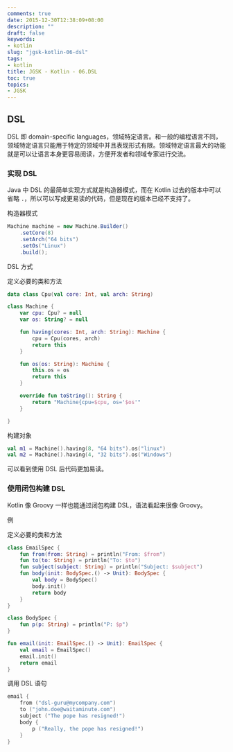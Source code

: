 ```yaml
---
comments: true
date: 2015-12-30T12:38:09+08:00
description: ""
draft: false
keywords:
- kotlin
slug: "jgsk-kotlin-06-dsl"
tags:
- kotlin
title: JGSK - Kotlin - 06.DSL
toc: true
topics:
- JGSK
---
```



## DSL

DSL 即 domain-specific languages，领域特定语言。和一般的编程语言不同，领域特定语言只能用于特定的领域中并且表现形式有限。领域特定语言最大的功能就是可以让语言本身更容易阅读，方便开发者和领域专家进行交流。

<!--more-->

### 实现 DSL

Java 中 DSL 的最简单实现方式就是构造器模式，而在 Kotlin 过去的版本中可以省略 `.`，所以可以写成更易读的代码，但是现在的版本已经不支持了。

构造器模式

```java
Machine machine = new Machine.Builder()
    .setCore(8)
    .setArch("64 bits")
    .setOs("Linux")
    .build();
```

DSL 方式

定义必要的类和方法

```kotlin
data class Cpu(val core: Int, val arch: String)

class Machine {
    var cpu: Cpu? = null
    var os: String? = null

    fun having(cores: Int, arch: String): Machine {
        cpu = Cpu(cores, arch)
        return this
    }

    fun os(os: String): Machine {
        this.os = os
        return this
    }

    override fun toString(): String {
        return "Machine{cpu=$cpu, os='$os'"
    }

}  
```

构建对象

```kotlin
val m1 = Machine().having(8, "64 bits").os("linux")
val m2 = Machine().having(4, "32 bits").os("Windows")
```

可以看到使用 DSL 后代码更加易读。

### 使用闭包构建 DSL

Kotlin 像 Groovy 一样也能通过闭包构建 DSL，语法看起来很像 Groovy。

例

定义必要的类和方法

```kotlin
class EmailSpec {
    fun from(from: String) = println("From: $from")
    fun to(to: String) = println("To: $to")
    fun subject(subject: String) = println("Subject: $subject")
    fun body(init: BodySpec.() -> Unit): BodySpec {
        val body = BodySpec()
        body.init()
        return body
    }
}

class BodySpec {
    fun p(p: String) = println("P: $p")
}

fun email(init: EmailSpec.() -> Unit): EmailSpec {
    val email = EmailSpec()
    email.init()
    return email
}
```

调用 DSL 语句

```kotlin
email {
    from ("dsl-guru@mycompany.com")
    to ("john.doe@waitaminute.com")
    subject ("The pope has resigned!")
    body {
        p ("Really, the pope has resigned!")
    }
}
```

